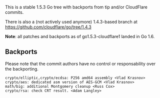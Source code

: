 This is a stable 1.5.3 Go tree with backports from tip and/or CloudFlare commits.

There is also a (not actively used anymore) 1.4.3-based branch at https://github.com/cloudflare/go/tree/1.4.3

**Note**: all patches and backports as of go1.5.3-cloudflare1 landed in Go 1.6.

## Backports

Please note that the commit authors have no control or responsability over the backporting.

```
crypto/elliptic,crypto/ecdsa: P256 amd64 assembly <Vlad Krasnov>
crypto/aes: dedicated asm version of AES-GCM <Vlad Krasnov>
math/big: additional Montgomery cleanup <Russ Cox>
crypto/rsa: check CRT result. <Adam Langley>
```
